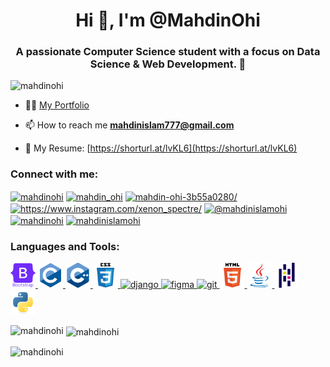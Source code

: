 <h1 align="center">Hi 👋, I'm @MahdinOhi</h1>
<h3 align="center">A passionate Computer Science student with a focus on Data Science & Web Development. 🚀</h3>

<p align="left"> <img src="https://komarev.com/ghpvc/?username=mahdinohi&label=Profile%20views&color=5c97bc&style=flat" alt="mahdinohi" /> </p>

- 👨‍💻 [My Portfolio](https://mahdinohi.vercel.app/)

- 📫 How to reach me **mahdinislam777@gmail.com**

- 📄 My Resume: [https://shorturl.at/lvKL6](https://shorturl.at/lvKL6)

<h3 align="left">Connect with me:</h3>
<p align="left">
<a href="https://dev.to/mahdinohi" target="blank"><img align="center" src="https://raw.githubusercontent.com/rahuldkjain/github-profile-readme-generator/master/src/images/icons/Social/devto.svg" alt="mahdinohi" height="30" width="40" /></a>
<a href="https://twitter.com/mahdin_ohi" target="blank"><img align="center" src="https://raw.githubusercontent.com/rahuldkjain/github-profile-readme-generator/master/src/images/icons/Social/twitter.svg" alt="mahdin_ohi" height="30" width="40" /></a>
<a href="https://linkedin.com/in/mahdin-ohi-3b55a0280/" target="blank"><img align="center" src="https://raw.githubusercontent.com/rahuldkjain/github-profile-readme-generator/master/src/images/icons/Social/linked-in-alt.svg" alt="mahdin-ohi-3b55a0280/" height="30" width="40" /></a>
<a href="https://instagram.com/https://www.instagram.com/xenon_spectre/" target="blank"><img align="center" src="https://raw.githubusercontent.com/rahuldkjain/github-profile-readme-generator/master/src/images/icons/Social/instagram.svg" alt="https://www.instagram.com/xenon_spectre/" height="30" width="40" /></a>
<a href="https://medium.com/@mahdinislamohi" target="blank"><img align="center" src="https://raw.githubusercontent.com/rahuldkjain/github-profile-readme-generator/master/src/images/icons/Social/medium.svg" alt="@mahdinislamohi" height="30" width="40" /></a>
<a href="https://codeforces.com/profile/mahdinohi" target="blank"><img align="center" src="https://raw.githubusercontent.com/rahuldkjain/github-profile-readme-generator/master/src/images/icons/Social/codeforces.svg" alt="mahdinohi" height="30" width="40" /></a>
<a href="https://www.leetcode.com/mahdinislamohi" target="blank"><img align="center" src="https://raw.githubusercontent.com/rahuldkjain/github-profile-readme-generator/master/src/images/icons/Social/leet-code.svg" alt="mahdinislamohi" height="30" width="40" /></a>
</p>

<h3 align="left">Languages and Tools:</h3>
<p align="left"> <a href="https://getbootstrap.com" target="_blank" rel="noreferrer"> <img src="https://raw.githubusercontent.com/devicons/devicon/master/icons/bootstrap/bootstrap-plain-wordmark.svg" alt="bootstrap" width="40" height="40"/> </a> <a href="https://www.cprogramming.com/" target="_blank" rel="noreferrer"> <img src="https://raw.githubusercontent.com/devicons/devicon/master/icons/c/c-original.svg" alt="c" width="40" height="40"/> </a> <a href="https://www.w3schools.com/cpp/" target="_blank" rel="noreferrer"> <img src="https://raw.githubusercontent.com/devicons/devicon/master/icons/cplusplus/cplusplus-original.svg" alt="cplusplus" width="40" height="40"/> </a> <a href="https://www.w3schools.com/css/" target="_blank" rel="noreferrer"> <img src="https://raw.githubusercontent.com/devicons/devicon/master/icons/css3/css3-original-wordmark.svg" alt="css3" width="40" height="40"/> </a> <a href="https://www.djangoproject.com/" target="_blank" rel="noreferrer"> <img src="https://cdn.worldvectorlogo.com/logos/django.svg" alt="django" width="40" height="40"/> </a> <a href="https://www.figma.com/" target="_blank" rel="noreferrer"> <img src="https://www.vectorlogo.zone/logos/figma/figma-icon.svg" alt="figma" width="40" height="40"/> </a> <a href="https://git-scm.com/" target="_blank" rel="noreferrer"> <img src="https://www.vectorlogo.zone/logos/git-scm/git-scm-icon.svg" alt="git" width="40" height="40"/> </a> <a href="https://www.w3.org/html/" target="_blank" rel="noreferrer"> <img src="https://raw.githubusercontent.com/devicons/devicon/master/icons/html5/html5-original-wordmark.svg" alt="html5" width="40" height="40"/> </a> <a href="https://www.java.com" target="_blank" rel="noreferrer"> <img src="https://raw.githubusercontent.com/devicons/devicon/master/icons/java/java-original.svg" alt="java" width="40" height="40"/> </a> <a href="https://pandas.pydata.org/" target="_blank" rel="noreferrer"> <img src="https://raw.githubusercontent.com/devicons/devicon/2ae2a900d2f041da66e950e4d48052658d850630/icons/pandas/pandas-original.svg" alt="pandas" width="40" height="40"/> </a> <a href="https://www.python.org" target="_blank" rel="noreferrer"> <img src="https://raw.githubusercontent.com/devicons/devicon/master/icons/python/python-original.svg" alt="python" width="40" height="40"/> </a> </p>

<p><img align="left" src="https://github-readme-stats.vercel.app/api/top-langs?username=mahdinohi&show_icons=true&theme=tokyonight&title_color=ffffff&text_color=cfcfcf&bg_color=000000&locale=en&layout=compact" alt="mahdinohi" /></p>

<p>&nbsp;<img align="center" src="https://github-readme-stats.vercel.app/api?username=mahdinohi&show_icons=true&theme=synthwave&title_color=ffffff&text_color=ffffff&bg_color=000000&locale=en" alt="mahdinohi" /></p>

<p><img align="center" src="https://github-readme-streak-stats.herokuapp.com/?user=mahdinohi&" alt="mahdinohi" /></p>
